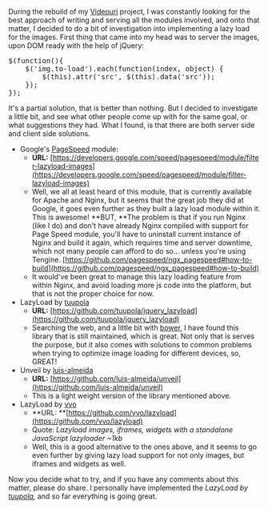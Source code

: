 During the rebuild of my [Videouri](http://videouri.com) project, I was constantly looking for the best approach of writing and serving all the modules involved, and onto that matter, I decided to do a bit of investigation into implementing a lazy load for the images. First thing that came into my head was to server the images, upon DOM ready with the help of jQuery:

<pre class="EnlighterJSRAW" data-enlighter-language="js">$(function(){
    $('img.to-load').each(function(index, object) {
        $(this).attr('src', $(this).data('src'));
    });
});</pre>

It's a partial solution, that is better than nothing. But I decided to investigate a little bit, and see what other people come up with for the same goal, or what suggestions they had. What I found, is that there are both server side and client side solutions.

*   Google's [PageSpeed](https://developers.google.com/speed/pagespeed/module "PageSpeed") module:
    *   **URL:** [https://developers.google.com/speed/pagespeed/module/filter-lazyload-images](https://developers.google.com/speed/pagespeed/module/filter-lazyload-images)
    *   Well, we all at least heard of this module, that is currently available for Apache and Nginx, but it seems that the great job they did at Google, it goes even further as they built a lazy load module within it. This is awesome! **BUT, **The problem is that if you run Nginx (like I do) and don't have already Nginx compiled with support for Page Speed module, you'll have to uninstall current instance of Nginx and build it again, which requires time and server downtime, which not many people can afford to do so... unless you're using Tengine. [https://github.com/pagespeed/ngx_pagespeed#how-to-build](https://github.com/pagespeed/ngx_pagespeed#how-to-build)
    *   It would've been great to manage this lazy loading feature from within Nginx, and avoid loading more js code into the platform, but that is not the proper choice for now.
*   LazyLoad by [tuupola](https://github.com/tuupola)
    *   **URL:** [https://github.com/tuupola/jquery_lazyload](https://github.com/tuupola/jquery_lazyload)
    *   Searching the web, and a little bit with [bower](http://bower.io/), I have found this library that is still maintained, which is great. Not only that is serves the purpose, but it also comes with solutions to common problems when trying to optimize image loading for different devices, so, GREAT!
*   Unveil by [luis-almeida](https://github.com/luis-almeida)
    *   **URL:** [https://github.com/luis-almeida/unveil](https://github.com/luis-almeida/unveil)
    *   This is a light weight version of the library mentioned above.
*   LazyLoad by [vvo](https://github.com/vvo)
    *   **URL: **[https://github.com/vvo/lazyload](https://github.com/vvo/lazyload)
    *   Quote: _Lazyload images, iframes, widgets with a standalone JavaScript lazyloader ~1kb_
    *   Well, this is a good alternative to the ones above, and it seems to go even further by giving lazy load support for not only images, but iframes and widgets as well.

Now you decide what to try, and if you have any comments about this matter, please do share. I personally have implemented the _LazyLoad by [tuupola](https://github.com/tuupola),_ and so far everything is going great.
